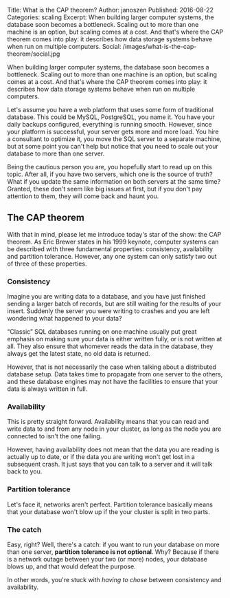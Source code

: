 Title:      What is the CAP theorem?
Author:     janoszen
Published:  2016-08-22
Categories: scaling
Excerpt:    When building larger computer systems, the database soon becomes a bottleneck. Scaling out to more than 
            one machine is an option, but scaling comes at a cost. And that's where the CAP theorem comes into play: 
            it describes how data storage systems behave when run on multiple computers.
Social:     /images/what-is-the-cap-theorem/social.jpg

When building larger computer systems, the database soon becomes a bottleneck. Scaling out to more than one machine 
is an option, but scaling comes at a cost. And that's where the CAP theorem comes into play: it describes 
how data storage systems behave when run on multiple computers.

Let's assume you have a web platform that uses some form of traditional database. This could be MySQL, PostgreSQL, 
you name it. You have your daily backups configured, everything is running smooth. However, since your platform is 
successful, your server gets more and more load. You hire a consultant to optimize it, you move the SQL server to a 
separate machine, but at some point you can't help but notice that you need to scale out your database to more than 
one server.

Being the cautious person you are, you hopefully start to read up on this topic. After all, if you have two servers, 
which one is the source of truth? What if you update the same information on both servers at the same time? Granted, 
these don't seem like big issues at first, but if you don't pay attention to them, they will come back and haunt you.

## The CAP theorem

With that in mind, please let me introduce today's star of the show: the CAP theorem. As Eric Brewer states in his 
1999 keynote, computer systems can be described with three fundamental properties: consistency, availability and 
partition tolerance. However, any one system can only satisfy two out of three of these properties.

### Consistency

Imagine you are writing data to a database, and you have just finished sending a larger batch of records, but are 
still waiting for the results of your insert. Suddenly the server you were writing to crashes and you are left 
wondering what happened to your data?

“Classic” SQL databases running on one machine usually put great emphasis on making sure your data is either written 
fully, or is not written at all. They also ensure that whomever reads the data in the database, they always get the 
latest state, no old data is returned.

However, that is not necessarily the case when talking about a distributed database setup. Data takes time to 
propagate from one server to the others, and these database engines may not have the facilities to ensure that your 
data is always written in full.

### Availability

This is pretty straight forward. Availability means that you can read and write data to and from any node in your 
cluster, as long as the node you are connected to isn't the one failing.

However, having availability does not mean that the data you are reading is actually up to date, or if the data you 
are writing won't get lost in a subsequent crash. It just says that you can talk to a server and it will talk back to
you.

### Partition tolerance 

Let's face it, networks aren't perfect. Partition tolerance basically means that your database won't blow up if the 
your cluster is split in two parts.

### The catch

Easy, right? Well, there's a catch: if you want to run your database on more than one server, **partition tolerance is 
not optional**. Why? Because if there is a network outage between your two (or more) nodes, your database blows up, 
and that would defeat the purpose.

In other words, you're stuck with *having to chose* between consistency and availability.

<!--
## Sources

* [CAP Twelve Years Later: How the "Rules" Have Changed](https://www.infoq.com/articles/cap-twelve-years-later-how-the-rules-have-changed)
-->